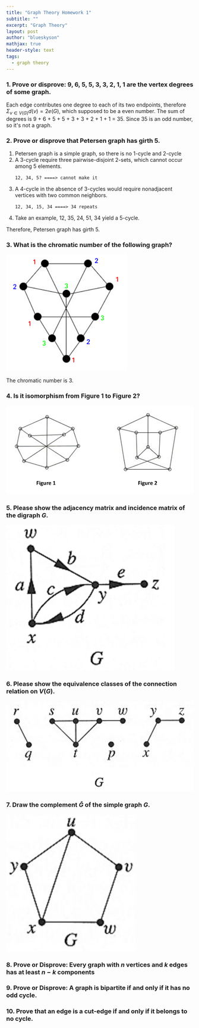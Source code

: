 ```yaml
---
title: "Graph Theory Homework 1"
subtitle: ""
excerpt: "Graph Theory"
layout: post
author: "blueskyson"
mathjax: true
header-style: text
tags:
  - graph theory
---
```


### **1. Prove or disprove: 9, 6, 5, 5, 3, 3, 2, 1, 1 are the vertex degrees of some graph.**

Each edge contributes one degree to each of its two endpoints, therefore $\Sigma_{v \in V(G)}d(v)=2e(G)$, which supposed to be a even number. The sum of degrees is 9 + 6 + 5 + 5 + 3 + 3 + 2 + 1 + 1 = 35. Since 35 is an odd number, so it's not a graph.

### **2. Prove or disprove that Petersen graph has girth 5.**

1. Petersen graph is a simple graph, so there is no 1-cycle and 2-cycle
2. A 3-cycle require three pairwise-disjoint 2-sets, which cannot occur among 5
elements.
   ```non
   12, 34, 5? ====> cannot make it
   ```
3. A 4-cycle in the absence of 3-cycles would require nonadjacent vertices with two
common neighbors.
   ```non
   12, 34, 15, 34 ====> 34 repeats
   ```
5. Take an example, 12, 35, 24, 51, 34 yield a 5-cycle.

Therefore, Petersen graph has girth 5.

### **3. What is the chromatic number of the following graph?**

![](https://raw.githubusercontent.com/blueskyson/image-host/master/graph-theory/1.png)

The chromatic number is 3.

### **4. Is it isomorphism from Figure 1 to Figure 2?**

![](https://raw.githubusercontent.com/blueskyson/image-host/master/graph-theory/2.png)

### **5. Please show the adjacency matrix and incidence matrix of the digraph $G$.**

![](https://raw.githubusercontent.com/blueskyson/image-host/master/graph-theory/3.png)

### **6. Please show the equivalence classes of the connection relation on $V(G)$.**

![](https://raw.githubusercontent.com/blueskyson/image-host/master/graph-theory/4.png)

### **7. Draw the complement $\bar{G}$ of the simple graph $G$.**

![](https://raw.githubusercontent.com/blueskyson/image-host/master/graph-theory/5.png)

### **8. Prove or Disprove: Every graph with $n$ vertices and $k$ edges has at least $n-k$ components**

### **9. Prove or Disprove: A graph is bipartite if and only if it has no odd cycle.**

### **10. Prove that an edge is a cut-edge if and only if it belongs to no cycle.**